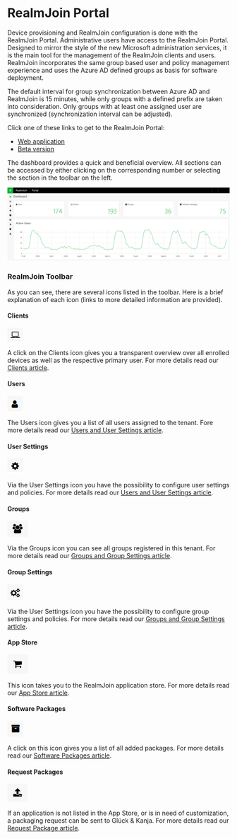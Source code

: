 # RealmJoin Portal

Device provisioning and RealmJoin configuration is done with the RealmJoin Portal. Administrative users have access to the RealmJoin Portal. Designed to mirror the style of the new Microsoft administration services, it is the main tool for the management of the RealmJoin clients and users. RealmJoin incorporates the same group based user and policy management experience and uses the Azure AD defined groups as basis for software deployment. 

The default interval for group synchronization between Azure AD and RealmJoin is 15 minutes, while only groups with a defined prefix are taken into consideration. Only groups with at least one assigned user are synchronized \(synchronization interval can be adjusted\).

Click one of these links to get to the RealmJoin Portal:

* [Web application](https://realmjoin-web.azurewebsites.net/)
* [Beta version](https://realmjoin-web-staging.azurewebsites.net/) 

The dashboard provides a quick and beneficial overview. All sections can be accessed by either clicking on the corresponding number or selecting the section in the toolbar on the left.

![](../.gitbook/assets/rj-portal-dashboard.png)

### RealmJoin Toolbar

As you can see, there are several icons listed in the toolbar. Here is a brief explanation of each icon \(links to more detailed information are provided\).

#### Clients

![](../.gitbook/assets/rj-ac-clientsicon.png)

A click on the Clients icon gives you a transparent overview over all enrolled devices as well as the respective primary user. For more details read our [Clients article](clients.md).

#### Users

![](../.gitbook/assets/rj-ac-usersicon.png)

The Users icon gives you a list of all users assigned to the tenant. Fore more details read our [Users and User Settings article](users-and-user-settings.md).

#### User Settings

![](../.gitbook/assets/rj-ac-usersettingsicon.png)

Via the User Settings icon you have the possibility to configure user settings and policies. For more details read our [Users and User Settings article](users-and-user-settings.md).

#### Groups

![](../.gitbook/assets/rj-ac-groupsicon.png)

Via the Groups icon you can see all groups registered in this tenant. For more details read our [Groups and Group Settings article](groups-and-group-settings.md).

#### Group Settings

![](../.gitbook/assets/rj-ac-groupsettingsicon.png)

Via the User Settings icon you have the possibility to configure group settings and policies. For more details read our [Groups and Group Settings article](groups-and-group-settings.md).

#### App Store

![](../.gitbook/assets/rj-ac-storeicon.png)

This icon takes you to the RealmJoin application store. For more details read our [App Store article](app-store.md).

#### Software Packages

![](../.gitbook/assets/rj-ac-packagesicon.png)

A click on this icon gives you a list of all added packages. For more details read our [Software Packages article](software-packages.md). 

#### Request Packages

![](../.gitbook/assets/rj-ac-uploadicon.png)

If an application is not listed in the App Store, or is in need of customization, a packaging request can be sent to Glück & Kanja. For more details read our [Request Package article](request-package.md).



### 



